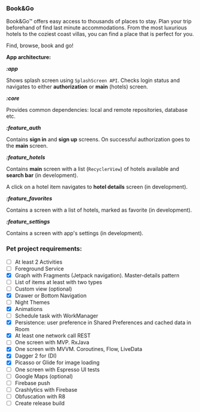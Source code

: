 ### Book&Go

Book&Go™ offers easy access to thousands of places to stay. Plan your trip beforehand of find last minute accommodations. From the most luxurious hotels to the coziest coast villas, you can find a place that is perfect for you.

Find, browse, book and go!

**App architecture:**

***:app***

Shows splash screen using `SplashScreen API`. Checks login status and navigates to either **authorization** or **main** (hotels) screen.

***:core***

Provides common dependencies: local and remote repositories, database etc.

***:feature_auth***

Contains **sign in** and **sign up** screens. On successful authorization goes to the **main** screen.

***:feature_hotels***

Contains **main** screen with a list (`RecyclerView`) of hotels available and **search bar** (in development).

A click on a hotel item navigates to **hotel details** screen (in development).

***:feature_favorites***

Contains a screen with a list of hotels, marked as favorite (in development).

***:feature_settings***

Contains a screen with app's settings (in development).

### Pet project requirements:
- [ ] At least 2 Activities
- [ ] Foreground Service
- [x] Graph with Fragments (Jetpack navigation). Master-details pattern
- [ ] List of items at least with two types
- [ ] Custom view (optional)
- [x] Drawer or Bottom Navigation
- [ ] Night Themes
- [x] Animations
- [ ] Schedule task with WorkManager
- [x] Persistence: user preference in Shared Preferences and cached data in Room
- [x] At least one network call REST
- [ ] One screen with MVP. RxJava
- [x] One screen with MVVM. Coroutines, Flow, LiveData
- [x] Dagger 2 for (DI)
- [x] Picasso or Glide for image loading
- [ ] One screen with Espresso UI tests
- [ ] Google Maps (optional)
- [ ] Firebase push
- [ ] Crashlytics with Firebase
- [ ] Obfuscation with R8
- [ ] Create release build